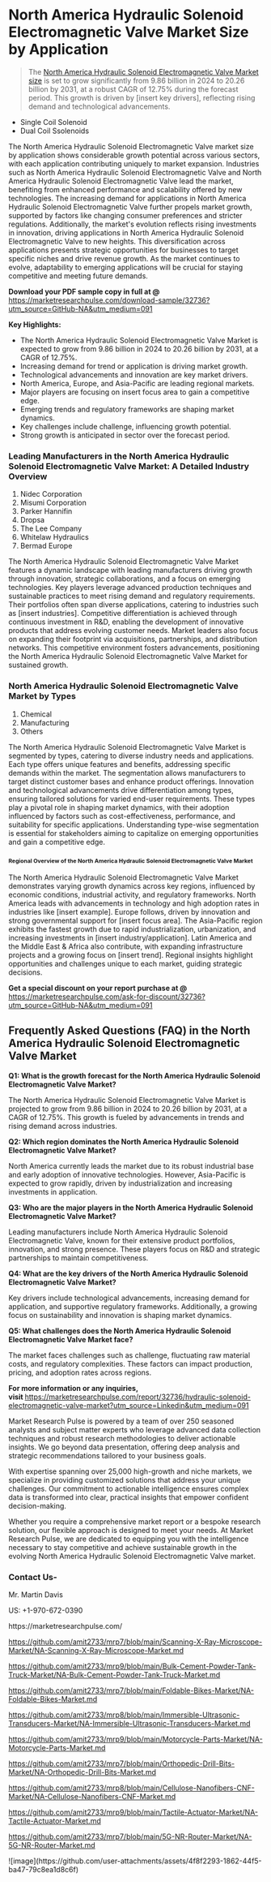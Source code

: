 <h1>North America Hydraulic Solenoid Electromagnetic Valve Market&nbsp;Size by Application</h1><blockquote><p>The <a href="https://marketresearchpulse.com/download-sample/32736?utm_source=GitHub-NA&amp;utm_medium=091">North America Hydraulic Solenoid Electromagnetic Valve Market size</a> is set to grow significantly from 9.86 billion in 2024 to 20.26 billion by 2031, at a robust CAGR of 12.75% during the forecast period. This growth is driven by [insert key drivers], reflecting rising demand and technological advancements.</p></blockquote><ul><li>Single Coil Solenoid<li> Dual Coil Ssolenoids</li></ul><p>The North America Hydraulic Solenoid Electromagnetic Valve market size by application shows considerable growth potential across various sectors, with each application contributing uniquely to market expansion. Industries such as North America Hydraulic Solenoid Electromagnetic Valve and North America Hydraulic Solenoid Electromagnetic Valve lead the market, benefiting from enhanced performance and scalability offered by new technologies. The increasing demand for applications in North America Hydraulic Solenoid Electromagnetic Valve further propels market growth, supported by factors like changing consumer preferences and stricter regulations. Additionally, the market's evolution reflects rising investments in innovation, driving applications in North America Hydraulic Solenoid Electromagnetic Valve to new heights. This diversification across applications presents strategic opportunities for businesses to target specific niches and drive revenue growth. As the market continues to evolve, adaptability to emerging applications will be crucial for staying competitive and meeting future demands.</p><p><strong>Download your PDF sample copy in full at @ </strong><a href="https://marketresearchpulse.com/download-sample/32736?utm_source=GitHub-NA&amp;utm_medium=091">https://marketresearchpulse.com/download-sample/32736?utm_source=GitHub-NA&amp;utm_medium=091</a></p><p><strong>Key Highlights: </strong></p><ul><li>The North America Hydraulic Solenoid Electromagnetic Valve Market is expected to grow from 9.86 billion in 2024 to 20.26 billion by 2031, at a CAGR of 12.75%.</li><li>Increasing demand for trend or application is driving market growth.</li><li>Technological advancements and innovation are key market drivers.</li><li>North America, Europe, and Asia-Pacific are leading regional markets.</li><li>Major players are focusing on insert focus area to gain a competitive edge.</li><li>Emerging trends and regulatory frameworks are shaping market dynamics.</li><li>Key challenges include challenge, influencing growth potential.</li><li>Strong growth is anticipated in sector over the forecast period.</li></ul><h3>Leading Manufacturers in the North America Hydraulic Solenoid Electromagnetic Valve Market: A Detailed Industry Overview</h3><ol><li>Nidec Corporation</li><li>Misumi Corporation</li><li>Parker Hannifin</li><li>Dropsa</li><li>The Lee Company</li><li>Whitelaw Hydraulics</li><li>Bermad Europe</li></ol><div class="flex max-w-full flex-col flex-grow"><div class="min-h-8 text-message flex w-full flex-col items-end gap-2 whitespace-normal break-words [.text-message+&amp;]:mt-5" dir="auto" data-message-author-role="assistant" data-message-id="fd8432e4-4910-450d-b182-61b7bfb0a01f" data-message-model-slug="gpt-4o"><div class="flex w-full flex-col gap-1 empty:hidden first:pt-[3px]"><div class="markdown prose w-full break-words dark:prose-invert light"><p>The North America Hydraulic Solenoid Electromagnetic Valve Market features a dynamic landscape with leading manufacturers driving growth through innovation, strategic collaborations, and a focus on emerging technologies. Key players leverage advanced production techniques and sustainable practices to meet rising demand and regulatory requirements. Their portfolios often span diverse applications, catering to industries such as [insert industries]. Competitive differentiation is achieved through continuous investment in R&amp;D, enabling the development of innovative products that address evolving customer needs. Market leaders also focus on expanding their footprint via acquisitions, partnerships, and distribution networks. This competitive environment fosters advancements, positioning the North America Hydraulic Solenoid Electromagnetic Valve Market for sustained growth.</p></div></div></div></div><h3>North America Hydraulic Solenoid Electromagnetic Valve Market by Types</h3><ol><li>Chemical<li> Manufacturing<li> Others</li></ol><div class="flex max-w-full flex-col flex-grow"><div class="min-h-8 text-message flex w-full flex-col items-end gap-2 whitespace-normal break-words [.text-message+&amp;]:mt-5" dir="auto" data-message-author-role="assistant" data-message-id="084470be-0bb7-4664-bddf-5156b4f41249" data-message-model-slug="gpt-4o-mini"><div class="flex w-full flex-col gap-1 empty:hidden first:pt-[3px]"><div class="markdown prose w-full break-words dark:prose-invert light"><p>The North America Hydraulic Solenoid Electromagnetic Valve Market is segmented by types, catering to diverse industry needs and applications. Each type offers unique features and benefits, addressing specific demands within the market. The segmentation allows manufacturers to target distinct customer bases and enhance product offerings. Innovation and technological advancements drive differentiation among types, ensuring tailored solutions for varied end-user requirements. These types play a pivotal role in shaping market dynamics, with their adoption influenced by factors such as cost-effectiveness, performance, and suitability for specific applications. Understanding type-wise segmentation is essential for stakeholders aiming to capitalize on emerging opportunities and gain a competitive edge.</p></div></div></div></div><h3><span style="font-size: 11px;">Regional Overview of the North America Hydraulic Solenoid Electromagnetic Valve Market</span></h3><div class="flex max-w-full flex-col flex-grow"><div class="min-h-8 text-message flex w-full flex-col items-end gap-2 whitespace-normal break-words [.text-message+&amp;]:mt-5" dir="auto" data-message-author-role="assistant" data-message-id="e9038762-ce64-4e30-91c9-9bd413514231" data-message-model-slug="gpt-4o-mini"><div class="flex w-full flex-col gap-1 empty:hidden first:pt-[3px]"><div class="markdown prose w-full break-words dark:prose-invert light"><p>The North America Hydraulic Solenoid Electromagnetic Valve Market demonstrates varying growth dynamics across key regions, influenced by economic conditions, industrial activity, and regulatory frameworks. North America leads with advancements in technology and high adoption rates in industries like [insert example]. Europe follows, driven by innovation and strong governmental support for [insert focus area]. The Asia-Pacific region exhibits the fastest growth due to rapid industrialization, urbanization, and increasing investments in [insert industry/application]. Latin America and the Middle East &amp; Africa also contribute, with expanding infrastructure projects and a growing focus on [insert trend]. Regional insights highlight opportunities and challenges unique to each market, guiding strategic decisions.</p></div></div></div></div><p><strong>Get a special discount on your report purchase at @ </strong><a href="https://marketresearchpulse.com/ask-for-discount/32736?utm_source=GitHub-NA&amp;utm_medium=091">https://marketresearchpulse.com/ask-for-discount/32736?utm_source=GitHub-NA&amp;utm_medium=091</a></p><h2>Frequently Asked Questions (FAQ) in the North America Hydraulic Solenoid Electromagnetic Valve Market</h2><p><strong>Q1: What is the growth forecast for the North America Hydraulic Solenoid Electromagnetic Valve Market?</strong></p><p>The North America Hydraulic Solenoid Electromagnetic Valve Market is projected to grow from 9.86 billion in 2024 to 20.26 billion by 2031, at a CAGR of 12.75%. This growth is fueled by advancements in trends and rising demand across industries.</p><p><strong>Q2: Which region dominates the North America Hydraulic Solenoid Electromagnetic Valve Market?</strong></p><p>North America currently leads the market due to its robust industrial base and early adoption of innovative technologies. However, Asia-Pacific is expected to grow rapidly, driven by industrialization and increasing investments in application.</p><p><strong>Q3: Who are the major players in the North America Hydraulic Solenoid Electromagnetic Valve Market?</strong></p><p>Leading manufacturers include North America Hydraulic Solenoid Electromagnetic Valve, known for their extensive product portfolios, innovation, and strong presence. These players focus on R&amp;D and strategic partnerships to maintain competitiveness.</p><p><strong>Q4: What are the key drivers of the North America Hydraulic Solenoid Electromagnetic Valve Market?</strong></p><p>Key drivers include technological advancements, increasing demand for application, and supportive regulatory frameworks. Additionally, a growing focus on sustainability and innovation is shaping market dynamics.</p><p><strong>Q5: What challenges does the North America Hydraulic Solenoid Electromagnetic Valve Market face?</strong></p><p>The market faces challenges such as challenge, fluctuating raw material costs, and regulatory complexities. These factors can impact production, pricing, and adoption rates across regions.</p><p><strong>For more information or any inquiries, visit&nbsp;</strong><a href="https://marketresearchpulse.com/report/32736/hydraulic-solenoid-electromagnetic-valve-market?utm_source=Linkedin&utm_medium=091">https://marketresearchpulse.com/report/32736/hydraulic-solenoid-electromagnetic-valve-market?utm_source=Linkedin&utm_medium=091</a></p><p>Market Research Pulse is powered by a team of over 250 seasoned analysts and subject matter experts who leverage advanced data collection techniques and robust research methodologies to deliver actionable insights. We go beyond data presentation, offering deep analysis and strategic recommendations tailored to your business goals.</p><p>With expertise spanning over 25,000 high-growth and niche markets, we specialize in providing customized solutions that address your unique challenges. Our commitment to actionable intelligence ensures complex data is transformed into clear, practical insights that empower confident decision-making.</p><p>Whether you require a comprehensive market report or a bespoke research solution, our flexible approach is designed to meet your needs. At Market Research Pulse, we are dedicated to equipping you with the intelligence necessary to stay competitive and achieve sustainable growth in the evolving North America Hydraulic Solenoid Electromagnetic Valve market.</p><h3><strong>Contact Us-</strong></h3><p>Mr. Martin Davis</p><p>US: +1-970-672-0390</p><p>https://marketresearchpulse.com/</p><p><a href="https://github.com/amit2733/mrp7/blob/main/Scanning-X-Ray-Microscope-Market/NA-Scanning-X-Ray-Microscope-Market.md">https://github.com/amit2733/mrp7/blob/main/Scanning-X-Ray-Microscope-Market/NA-Scanning-X-Ray-Microscope-Market.md</a></p><p><a href="https://github.com/amit2733/mrp9/blob/main/Bulk-Cement-Powder-Tank-Truck-Market/NA-Bulk-Cement-Powder-Tank-Truck-Market.md">https://github.com/amit2733/mrp9/blob/main/Bulk-Cement-Powder-Tank-Truck-Market/NA-Bulk-Cement-Powder-Tank-Truck-Market.md</a></p><p><a href="https://github.com/amit2733/mrp7/blob/main/Foldable-Bikes-Market/NA-Foldable-Bikes-Market.md">https://github.com/amit2733/mrp7/blob/main/Foldable-Bikes-Market/NA-Foldable-Bikes-Market.md</a></p><p><a href="https://github.com/amit2733/mrp8/blob/main/Immersible-Ultrasonic-Transducers-Market/NA-Immersible-Ultrasonic-Transducers-Market.md">https://github.com/amit2733/mrp8/blob/main/Immersible-Ultrasonic-Transducers-Market/NA-Immersible-Ultrasonic-Transducers-Market.md</a></p><p><a href="https://github.com/amit2733/mrp9/blob/main/Motorcycle-Parts-Market/NA-Motorcycle-Parts-Market.md">https://github.com/amit2733/mrp9/blob/main/Motorcycle-Parts-Market/NA-Motorcycle-Parts-Market.md</a></p><p><a href="https://github.com/amit2733/mrp7/blob/main/Orthopedic-Drill-Bits-Market/NA-Orthopedic-Drill-Bits-Market.md">https://github.com/amit2733/mrp7/blob/main/Orthopedic-Drill-Bits-Market/NA-Orthopedic-Drill-Bits-Market.md</a></p><p><a href="https://github.com/amit2733/mrp8/blob/main/Cellulose-Nanofibers-CNF-Market/NA-Cellulose-Nanofibers-CNF-Market.md">https://github.com/amit2733/mrp8/blob/main/Cellulose-Nanofibers-CNF-Market/NA-Cellulose-Nanofibers-CNF-Market.md</a></p><p><a href="https://github.com/amit2733/mrp9/blob/main/Tactile-Actuator-Market/NA-Tactile-Actuator-Market.md">https://github.com/amit2733/mrp9/blob/main/Tactile-Actuator-Market/NA-Tactile-Actuator-Market.md</a></p><p><a href="https://github.com/amit2733/mrp7/blob/main/5G-NR-Router-Market/NA-5G-NR-Router-Market.md">https://github.com/amit2733/mrp7/blob/main/5G-NR-Router-Market/NA-5G-NR-Router-Market.md</a></p>
![image](https://github.com/user-attachments/assets/4f8f2293-1862-44f5-ba47-79c8ea1d8c6f)
